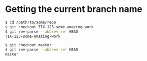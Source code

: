 # Getting the current branch name

```bash
$ cd /path/to/some/repo
$ git checkout TIX-123-some-amazing-work
$ git rev-parse --abbrev-ref HEAD
TIX-123-some-amazing-work

$ git checkout master
$ git rev-parse --abbrev-ref HEAD
master
```